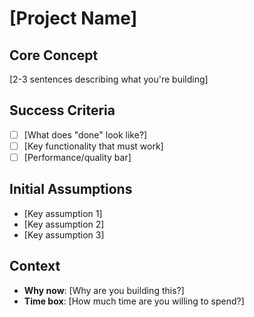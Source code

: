 # [Project Name]

## Core Concept
[2-3 sentences describing what you're building]

## Success Criteria
- [ ] [What does "done" look like?]
- [ ] [Key functionality that must work]
- [ ] [Performance/quality bar]

## Initial Assumptions
- [Key assumption 1]
- [Key assumption 2]
- [Key assumption 3]

## Context
- **Why now**: [Why are you building this?]
- **Time box**: [How much time are you willing to spend?]
